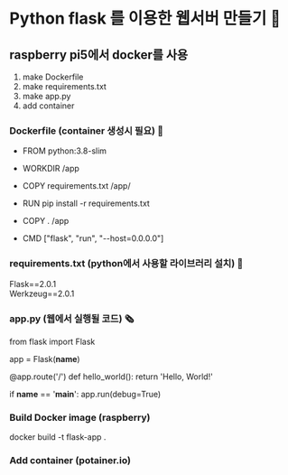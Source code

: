 # Python flask 를 이용한 웹서버 만들기 🚢
## raspberry pi5에서 docker를 사용   

 1. make Dockerfile
 2. make requirements.txt
 3. make app.py
 4. add container

### Dockerfile (container 생성시 필요) 🧰
* FROM python:3.8-slim

* WORKDIR /app

* COPY requirements.txt /app/

* RUN pip install -r requirements.txt

* COPY . /app

* CMD ["flask", "run", "--host=0.0.0.0"]

### requirements.txt (python에서 사용할 라이브러리 설치) 🧰
Flask==2.0.1   
Werkzeug==2.0.1   

### app.py (웹에서 실행될 코드) 🗞️
from flask import Flask

app = Flask(__name__)

@app.route('/')
def hello_world():
    return 'Hello, World!'

if __name__ == '__main__':
    app.run(debug=True)

### Build Docker image (raspberry)
docker build -t flask-app .

### Add container (potainer.io)
